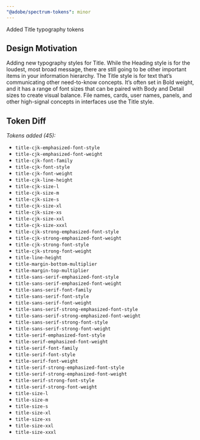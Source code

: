 ```yaml
---
"@adobe/spectrum-tokens": minor
---
```


Added Title typography tokens

## Design Motivation

Adding new typography styles for Title. While the Heading style is for the loudest, most broad message, there are still going to be other important items in your information hierarchy. The Title style is for text that’s communicating other need-to-know concepts. It’s often set in Bold weight, and it has a range of font sizes that can be paired with Body and Detail sizes to create visual balance. File names, cards, user names, panels, and other high-signal concepts in interfaces use the Title style.

## Token Diff

_Tokens added (45):_

- `title-cjk-emphasized-font-style`
- `title-cjk-emphasized-font-weight`
- `title-cjk-font-family`
- `title-cjk-font-style`
- `title-cjk-font-weight`
- `title-cjk-line-height`
- `title-cjk-size-l`
- `title-cjk-size-m`
- `title-cjk-size-s`
- `title-cjk-size-xl`
- `title-cjk-size-xs`
- `title-cjk-size-xxl`
- `title-cjk-size-xxxl`
- `title-cjk-strong-emphasized-font-style`
- `title-cjk-strong-emphasized-font-weight`
- `title-cjk-strong-font-style`
- `title-cjk-strong-font-weight`
- `title-line-height`
- `title-margin-bottom-multiplier`
- `title-margin-top-multiplier`
- `title-sans-serif-emphasized-font-style`
- `title-sans-serif-emphasized-font-weight`
- `title-sans-serif-font-family`
- `title-sans-serif-font-style`
- `title-sans-serif-font-weight`
- `title-sans-serif-strong-emphasized-font-style`
- `title-sans-serif-strong-emphasized-font-weight`
- `title-sans-serif-strong-font-style`
- `title-sans-serif-strong-font-weight`
- `title-serif-emphasized-font-style`
- `title-serif-emphasized-font-weight`
- `title-serif-font-family`
- `title-serif-font-style`
- `title-serif-font-weight`
- `title-serif-strong-emphasized-font-style`
- `title-serif-strong-emphasized-font-weight`
- `title-serif-strong-font-style`
- `title-serif-strong-font-weight`
- `title-size-l`
- `title-size-m`
- `title-size-s`
- `title-size-xl`
- `title-size-xs`
- `title-size-xxl`
- `title-size-xxxl`
